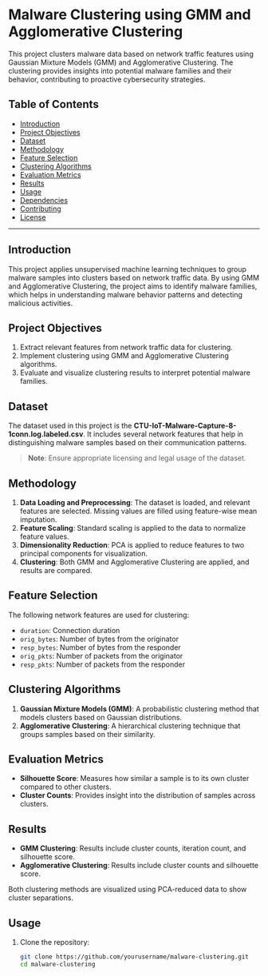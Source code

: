 # Malware Clustering using GMM and Agglomerative Clustering

This project clusters malware data based on network traffic features using Gaussian Mixture Models (GMM) and Agglomerative Clustering. The clustering provides insights into potential malware families and their behavior, contributing to proactive cybersecurity strategies.

## Table of Contents
- [Introduction](#introduction)
- [Project Objectives](#project-objectives)
- [Dataset](#dataset)
- [Methodology](#methodology)
- [Feature Selection](#feature-selection)
- [Clustering Algorithms](#clustering-algorithms)
- [Evaluation Metrics](#evaluation-metrics)
- [Results](#results)
- [Usage](#usage)
- [Dependencies](#dependencies)
- [Contributing](#contributing)
- [License](#license)

---

## Introduction
This project applies unsupervised machine learning techniques to group malware samples into clusters based on network traffic data. By using GMM and Agglomerative Clustering, the project aims to identify malware families, which helps in understanding malware behavior patterns and detecting malicious activities.

## Project Objectives
1. Extract relevant features from network traffic data for clustering.
2. Implement clustering using GMM and Agglomerative Clustering algorithms.
3. Evaluate and visualize clustering results to interpret potential malware families.

## Dataset
The dataset used in this project is the **CTU-IoT-Malware-Capture-8-1conn.log.labeled.csv**. It includes several network features that help in distinguishing malware samples based on their communication patterns.

> **Note**: Ensure appropriate licensing and legal usage of the dataset.

## Methodology
1. **Data Loading and Preprocessing**: The dataset is loaded, and relevant features are selected. Missing values are filled using feature-wise mean imputation.
2. **Feature Scaling**: Standard scaling is applied to the data to normalize feature values.
3. **Dimensionality Reduction**: PCA is applied to reduce features to two principal components for visualization.
4. **Clustering**: Both GMM and Agglomerative Clustering are applied, and results are compared.

## Feature Selection
The following network features are used for clustering:
- `duration`: Connection duration
- `orig_bytes`: Number of bytes from the originator
- `resp_bytes`: Number of bytes from the responder
- `orig_pkts`: Number of packets from the originator
- `resp_pkts`: Number of packets from the responder

## Clustering Algorithms
1. **Gaussian Mixture Models (GMM)**: A probabilistic clustering method that models clusters based on Gaussian distributions.
2. **Agglomerative Clustering**: A hierarchical clustering technique that groups samples based on their similarity.

## Evaluation Metrics
- **Silhouette Score**: Measures how similar a sample is to its own cluster compared to other clusters.
- **Cluster Counts**: Provides insight into the distribution of samples across clusters.

## Results
- **GMM Clustering**: Results include cluster counts, iteration count, and silhouette score.
- **Agglomerative Clustering**: Results include cluster counts and silhouette score.

Both clustering methods are visualized using PCA-reduced data to show cluster separations.

## Usage
1. Clone the repository:
   ```bash
   git clone https://github.com/yourusername/malware-clustering.git
   cd malware-clustering
